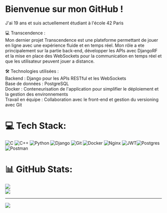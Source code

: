 # Bienvenue sur mon GitHub !
J'ai 19 ans et suis actuellement étudiant à l'école 42 Paris

💻 Transcendence : <br/>
Mon dernier projet Transcendence est une plateforme permettant de jouer en ligne avec une expérience fluide et en temps réel. Mon rôle a ete principalement sur la partie back-end, développer les APIs avec DjangoRF et la mise en place des WebSockets pour la communication en temps réel et que les utilisateur peuvent jouer a distance.

🛠️ Technologies utilisées : <br/>
Backend : Django pour les APIs RESTful et les WebSockets<br/>
Base de données : PostgreSQL<br/>
Docker : Conteneurisation de l'application pour simplifier le déploiement et la gestion des environnements<br/>
Travail en équipe : Collaboration avec le front-end et gestion du versioning avec Git<br/>

# 💻 Tech Stack:
![C](https://img.shields.io/badge/c-%2300599C.svg?style=for-the-badge&logo=c&logoColor=white) ![C++](https://img.shields.io/badge/c++-%2300599C.svg?style=for-the-badge&logo=c%2B%2B&logoColor=white) ![Python](https://img.shields.io/badge/python-3670A0?style=for-the-badge&logo=python&logoColor=ffdd54) ![Django](https://img.shields.io/badge/django-%23092E20.svg?style=for-the-badge&logo=django&logoColor=white) ![Git](https://img.shields.io/badge/git-%23F05033.svg?style=for-the-badge&logo=git&logoColor=white) ![Docker](https://img.shields.io/badge/docker-%230db7ed.svg?style=for-the-badge&logo=docker&logoColor=white) ![Nginx](https://img.shields.io/badge/nginx-%23009639.svg?style=for-the-badge&logo=nginx&logoColor=white) ![JWT](https://img.shields.io/badge/JWT-black?style=for-the-badge&logo=JSON%20web%20tokens)![Postgres](https://img.shields.io/badge/postgres-%23316192.svg?style=for-the-badge&logo=postgresql&logoColor=white) ![Postman](https://img.shields.io/badge/Postman-FF6C37?style=for-the-badge&logo=postman&logoColor=white)

# 📊 GitHub Stats:
![](https://github-readme-stats.vercel.app/api?username=ThomasIBurtin&theme=radical&hide_border=true&include_all_commits=false&count_private=false)<br/>
![](https://github-readme-streak-stats.herokuapp.com/?user=ThomasIBurtin&theme=radical&hide_border=true)<br/>

---
[![](https://visitcount.itsvg.in/api?id=ThomasIBurtin&icon=0&color=0)](https://visitcount.itsvg.in)

<!-- Proudly created with GPRM ( https://gprm.itsvg.in ) -->
